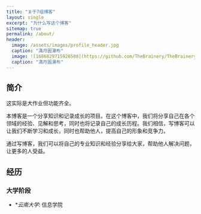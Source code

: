 ```yaml
---
title: "关于7组博客"
layout: single
excerpt: "为什么写这个博客"
sitemap: true
permalink: /about/
header:
  image: /assets/images/profile_header.jpg
  caption: "滿月圓瀑布"
  image: ![1686829715928508](https://github.com/TheBrainery/TheBrainery.github.io/assets/117972028/18cd7a87-97f8-41d0-90bf-73946bc41828)
  caption: "滿月圓瀑布"
---
```

## 简介
这实际是大作业但功能齐全。

本博客是一个分享知识和记录成长的项目。在这个博客中，我们将分享自己在各个领域的经验、见解和思考，同时也将记录自己的成长历程。我们相信，写博客可以让我们不断学习和成长，同时也帮助他人，提高自己的形象和竞争力。

通过写博客，我们可以将自己的专业知识和经验分享给大家，帮助他人解决问题，让更多的人受益。

## 经历
### 大学阶段
- **云南大学*: 信息学院

